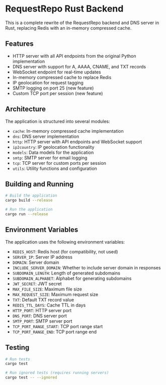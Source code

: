 # RequestRepo Rust Backend

This is a complete rewrite of the RequestRepo backend and DNS server in Rust, replacing Redis with an in-memory compressed cache.

## Features

- HTTP server with all API endpoints from the original Python implementation
- DNS server with support for A, AAAA, CNAME, and TXT records
- WebSocket endpoint for real-time updates
- In-memory compressed cache to replace Redis
- IP geolocation for request tagging
- SMTP logging on port 25 (new feature)
- Custom TCP port per session (new feature)

## Architecture

The application is structured into several modules:

- `cache`: In-memory compressed cache implementation
- `dns`: DNS server implementation
- `http`: HTTP server with API endpoints and WebSocket support
- `ip2country`: IP geolocation functionality
- `models`: Data models for the application
- `smtp`: SMTP server for email logging
- `tcp`: TCP server for custom ports per session
- `utils`: Utility functions and configuration

## Building and Running

```bash
# Build the application
cargo build --release

# Run the application
cargo run --release
```

## Environment Variables

The application uses the following environment variables:

- `REDIS_HOST`: Redis host (for compatibility, not used)
- `SERVER_IP`: Server IP address
- `DOMAIN`: Server domain
- `INCLUDE_SERVER_DOMAIN`: Whether to include server domain in responses
- `SUBDOMAIN_LENGTH`: Length of generated subdomains
- `SUBDOMAIN_ALPHABET`: Alphabet for generating subdomains
- `JWT_SECRET`: JWT secret
- `MAX_FILE_SIZE`: Maximum file size
- `MAX_REQUEST_SIZE`: Maximum request size
- `TXT`: Default TXT record value
- `REDIS_TTL_DAYS`: Cache TTL in days
- `HTTP_PORT`: HTTP server port
- `DNS_PORT`: DNS server port
- `SMTP_PORT`: SMTP server port
- `TCP_PORT_RANGE_START`: TCP port range start
- `TCP_PORT_RANGE_END`: TCP port range end

## Testing

```bash
# Run tests
cargo test

# Run ignored tests (requires running servers)
cargo test -- --ignored
```
